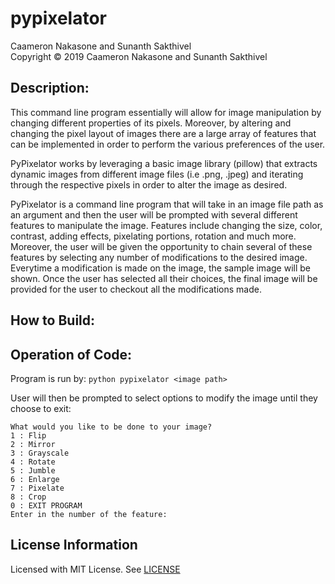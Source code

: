 # pypixelator

Caameron Nakasone and Sunanth Sakthivel</br>
Copyright © 2019 Caameron Nakasone and Sunanth Sakthivel

## Description:
This command line program essentially will allow for image manipulation by changing different properties of its pixels. Moreover, by altering and changing the pixel layout of images there are a large array of features that can be implemented in order to perform the various preferences of the user. 

PyPixelator works by leveraging a basic image library (pillow) that extracts dynamic images from different image files (i.e .png, .jpeg) and iterating through the respective pixels in order to alter the image as desired. 

PyPixelator is a command line program that will take in an image file path as an argument and then the user will be prompted with several different features to manipulate the image. Features include changing the size, color, contrast, adding effects, pixelating portions, rotation and much more. Moreover, the user will be given the opportunity to chain several of these features by selecting any number of modifications to the desired image. Everytime a modification is made on the image, the sample image will be shown. Once the user has selected all their choices, the final image will be provided for the user to checkout all the modifications made. 

## How to Build:

## Operation of Code:

Program is run by: `python pypixelator <image path>`

User will then be prompted to select options to modify the image until they choose to exit: 

    What would you like to be done to your image?
    1 : Flip
    2 : Mirror
    3 : Grayscale
    4 : Rotate
    5 : Jumble
    6 : Enlarge
    7 : Pixelate
    8 : Crop
    0 : EXIT PROGRAM
    Enter in the number of the feature: 
    
## License Information
Licensed with MIT License. See [LICENSE](/LICENSE)
